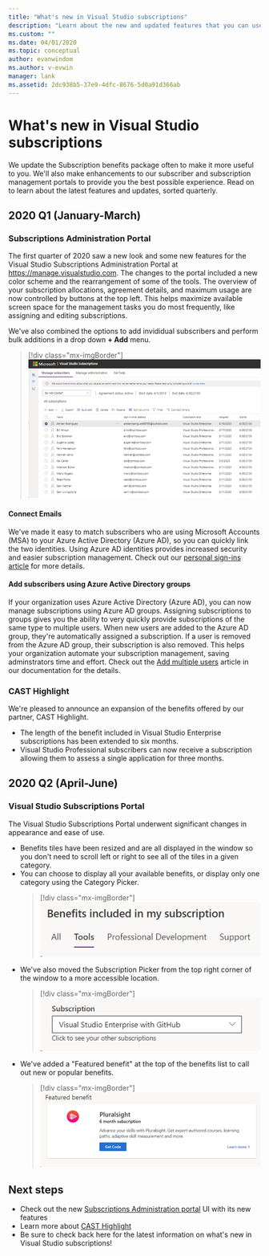 ```yaml
---
title: "What's new in Visual Studio subscriptions"
description: "Learn about the new and updated features that you can use to manage Visual Studio subscriptions."
ms.custom: ""
ms.date: 04/01/2020
ms.topic: conceptual
author: evanwindom
ms.author: v-evwin
manager: lank
ms.assetid: 2dc938b5-37e9-4dfc-8676-5d0a91d366ab
---
```

# What&#39;s new in Visual Studio subscriptions

We update the Subscription benefits package often to make it more useful to you. We'll also make enhancements to our subscriber and subscription management portals to provide you the best possible experience.  Read on to learn about the latest features and updates, sorted quarterly.

## 2020 Q1 (January-March)

### Subscriptions Administration Portal
The first quarter of 2020 saw a new look and some new features for the Visual Studio Subscriptions Administration Portal at https://manage.visualstudio.com. The changes to the portal included a new color scheme and the rearrangement of some of the tools.  The overview of your subscription allocations, agreement details, and maximum usage are now controlled by buttons at the top left.  This helps maximize available screen space for the management tasks you do most frequently, like assigning and editing subscriptions.  

We've also combined the options to add invididual subscribers and perform bulk additions in a drop down **+ Add** menu. 

   > [!div class="mx-imgBorder"]
   > ![The new UI for the Subscriptions Administration portal](_img/whats-new/new-admin-ui.png)

#### Connect Emails
We've made it easy to match subscribers who are using Microsoft Accounts (MSA) to your Azure Active Directory (Azure AD), so you can quickly link the two identities.  Using Azure AD identities provides increased security and easier subscription management.  Check out our [personal sign-ins article](personal-email-sign-ins.md) for more details. 

#### Add subscribers using Azure Active Directory groups
If your organization uses Azure Active Directory (Azure AD), you can now manage subscriptions using Azure AD groups.  Assigning subscriptions to groups gives you the ability to very quickly provide subscriptions of the same type to multiple users.  When new users are added to the Azure AD group, they're automatically assigned a subscription.  If a user is removed from the Azure AD group, their subscription is also removed.  This helps your organization automate your subscription management, saving adminstrators time and effort.  Check out the [Add multiple users](https://docs.microsoft.com/visualstudio/subscriptions/assign-license-bulk#use-azure-active-directory-groups-to-assign-subscriptions) article in our documentation for the details. 

### CAST Highlight
We're pleased to announce an expansion of the benefits offered by our partner, CAST Highlight. 
- The length of the benefit included in Visual Studio Enterprise subscriptions has been extended to six months.  
- Visual Studio Professional subscribers can now receive a subscription allowing them to assess a single application for three months. 

## 2020 Q2 (April-June)

### Visual Studio Subscriptions Portal

The Visual Studio Subscriptions Portal underwent significant changes in appearance and ease of use.  

- Benefits tiles have been resized and are all displayed in the window so you don't need to scroll left or right to see all of the tiles in a given category. 
- You can choose to display all your available benefits, or display only one category using the Category Picker.
   > [!div class="mx-imgBorder"]
   > ![The new benefits category picker](_img/whats-new/whats-new-category-picker.png)
- We've also moved the Subscription Picker from the top right corner of the window to a more accessible location.
   > [!div class="mx-imgBorder"]
   > ![The new subscription picker](_img/whats-new/whats-new-sub-picker.png)
- We've added a "Featured benefit" at the top of the benefits list to call out new or popular benefits.  
   > [!div class="mx-imgBorder"]
   > ![The new featured benefit](_img/whats-new/whats-new-featured.png)

## Next steps
- Check out the new [Subscriptions Administration portal](https://manage.visualstudio.com) UI with its new features
- Learn more about [CAST Highlight](vs-cast.md)
- Be sure to check back here for the latest information on what's new in Visual Studio subscriptions!